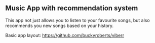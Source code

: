 ## Music App with recommendation system

This app not just allows you to listen to your favourite songs, but also recommends you new songs based on your history.

Basic app layout: https://github.com/buckyroberts/viberr
